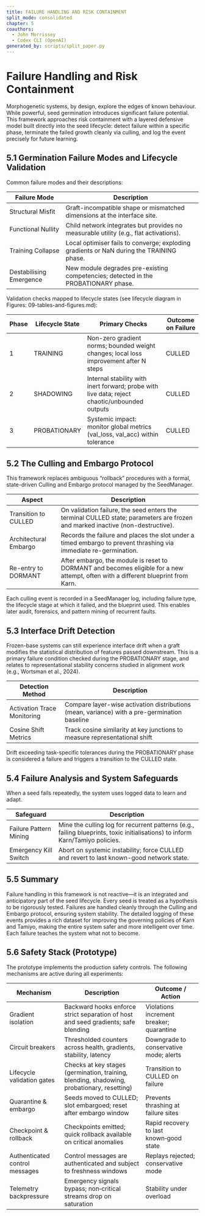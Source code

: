 ```yaml
---
title: FAILURE HANDLING AND RISK CONTAINMENT
split_mode: consolidated
chapter: 5
coauthors:
  - John Morrissey
  - Codex CLI (OpenAI)
generated_by: scripts/split_paper.py
---
```


# Failure Handling and Risk Containment
Morphogenetic systems, by design, explore the edges of known behaviour. While powerful, seed germination introduces significant failure potential. This framework approaches risk containment with a layered defensive model built directly into the seed lifecycle: detect failure within a specific phase, terminate the failed growth cleanly via culling, and log the event precisely for future learning.
## 5.1 Germination Failure Modes and Lifecycle Validation
Common failure modes and their descriptions:

| Failure Mode           | Description                                                                                  |
|------------------------|----------------------------------------------------------------------------------------------|
| Structural Misfit      | Graft-incompatible shape or mismatched dimensions at the interface site.                     |
| Functional Nullity     | Child network integrates but provides no measurable utility (e.g., flat activations).        |
| Training Collapse      | Local optimiser fails to converge; exploding gradients or NaN during the TRAINING phase.     |
| Destabilising Emergence| New module degrades pre-existing competencies; detected in the PROBATIONARY phase.           |

Validation checks mapped to lifecycle states (see lifecycle diagram in Figures: 09-tables-and-figures.md):

| Phase  | Lifecycle State | Primary Checks                                                                                           | Outcome on Failure |
|--------|------------------|---------------------------------------------------------------------------------------------------------|--------------------|
| 1      | TRAINING         | Non-zero gradient norms; bounded weight changes; local loss improvement after N steps                   | CULLED             |
| 2      | SHADOWING        | Internal stability with inert forward; probe with live data; reject chaotic/unbounded outputs           | CULLED             |
| 3      | PROBATIONARY     | Systemic impact: monitor global metrics (val_loss, val_acc) within tolerance                           | CULLED             |
## 5.2 The Culling and Embargo Protocol
This framework replaces ambiguous “rollback” procedures with a formal, state-driven Culling and Embargo protocol managed by the SeedManager.

| Aspect                    | Description                                                                                                                       |
|---------------------------|-----------------------------------------------------------------------------------------------------------------------------------|
| Transition to CULLED      | On validation failure, the seed enters the terminal CULLED state; parameters are frozen and marked inactive (non-destructive).     |
| Architectural Embargo     | Records the failure and places the slot under a timed embargo to prevent thrashing via immediate re-germination.                   |
| Re-entry to DORMANT       | After embargo, the module is reset to DORMANT and becomes eligible for a new attempt, often with a different blueprint from Karn.  |
Each culling event is recorded in a SeedManager log, including failure type, the lifecycle stage at which it failed, and the blueprint used. This enables later audit, forensics, and pattern mining of recurrent faults.
## 5.3 Interface Drift Detection
Frozen-base systems can still experience interface drift when a graft modifies the statistical distribution of features passed downstream. This is a primary failure condition checked during the PROBATIONARY stage, and relates to representational stability concerns studied in alignment work (e.g., Wortsman et al., 2024).

| Detection Method              | Description                                                                                 |
|------------------------------|---------------------------------------------------------------------------------------------|
| Activation Trace Monitoring  | Compare layer-wise activation distributions (mean, variance) with a pre-germination baseline |
| Cosine Shift Metrics         | Track cosine similarity at key junctions to measure representational shift                  |
Drift exceeding task-specific tolerances during the PROBATIONARY phase is considered a failure and triggers a transition to the CULLED state.
## 5.4 Failure Analysis and System Safeguards
When a seed fails repeatedly, the system uses logged data to learn and adapt.

| Safeguard               | Description                                                                                                                   |
|-------------------------|-------------------------------------------------------------------------------------------------------------------------------|
| Failure Pattern Mining  | Mine the culling log for recurrent patterns (e.g., failing blueprints, toxic initialisations) to inform Karn/Tamiyo policies. |
| Emergency Kill Switch   | Abort on systemic instability; force CULLED and revert to last known-good network state.                                      |
## 5.5 Summary
Failure handling in this framework is not reactive—it is an integrated and anticipatory part of the seed lifecycle. Every seed is treated as a hypothesis to be rigorously tested. Failures are handled cleanly through the Culling and Embargo protocol, ensuring system stability. The detailed logging of these events provides a rich dataset for improving the governing policies of Karn and Tamiyo, making the entire system safer and more intelligent over time. Each failure teaches the system what not to become.

## 5.6 Safety Stack (Prototype)
The prototype implements the production safety controls. The following mechanisms are active during all experiments:

| Mechanism                       | Description                                                                                   | Outcome / Action                         |
|---------------------------------|-----------------------------------------------------------------------------------------------|------------------------------------------|
| Gradient isolation              | Backward hooks enforce strict separation of host and seed gradients; safe blending            | Violations increment breaker; quarantine |
| Circuit breakers                | Thresholded counters across health, gradients, stability, latency                            | Downgrade to conservative mode; alerts   |
| Lifecycle validation gates      | Checks at key stages (germination, training, blending, shadowing, probationary, resetting)   | Transition to CULLED on failure          |
| Quarantine & embargo            | Seeds moved to CULLED; slot embargoed; reset after embargo window                            | Prevents thrashing at failure sites      |
| Checkpoint & rollback           | Checkpoints emitted; quick rollback available on critical anomalies                           | Rapid recovery to last known‑good state  |
| Authenticated control messages  | Control messages are authenticated and subject to freshness windows                           | Replays rejected; conservative mode      |
| Telemetry backpressure          | Emergency signals bypass; non‑critical streams drop on saturation                             | Stability under overload                 |
